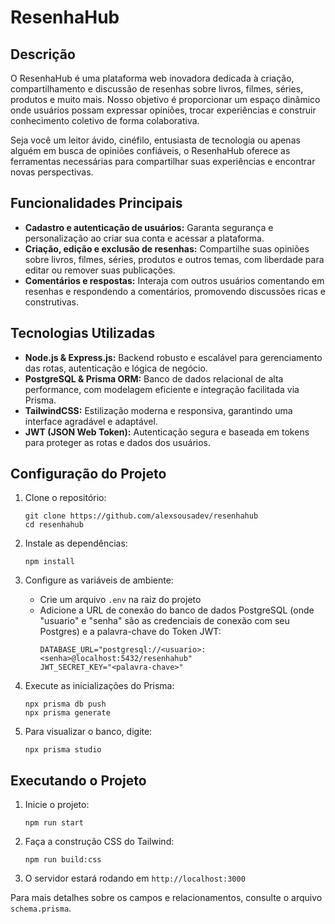 # ResenhaHub

## Descrição

O ResenhaHub é uma plataforma web inovadora dedicada à criação, compartilhamento e discussão de resenhas sobre livros, filmes, séries, produtos e muito mais. Nosso objetivo é proporcionar um espaço dinâmico onde usuários possam expressar opiniões, trocar experiências e construir conhecimento coletivo de forma colaborativa.

Seja você um leitor ávido, cinéfilo, entusiasta de tecnologia ou apenas alguém em busca de opiniões confiáveis, o ResenhaHub oferece as ferramentas necessárias para compartilhar suas experiências e encontrar novas perspectivas.

## Funcionalidades Principais

- **Cadastro e autenticação de usuários:** Garanta segurança e personalização ao criar sua conta e acessar a plataforma.
- **Criação, edição e exclusão de resenhas:** Compartilhe suas opiniões sobre livros, filmes, séries, produtos e outros temas, com liberdade para editar ou remover suas publicações.
- **Comentários e respostas:** Interaja com outros usuários comentando em resenhas e respondendo a comentários, promovendo discussões ricas e construtivas.

## Tecnologias Utilizadas

- **Node.js & Express.js:** Backend robusto e escalável para gerenciamento das rotas, autenticação e lógica de negócio.
- **PostgreSQL & Prisma ORM:** Banco de dados relacional de alta performance, com modelagem eficiente e integração facilitada via Prisma.
- **TailwindCSS:** Estilização moderna e responsiva, garantindo uma interface agradável e adaptável.
- **JWT (JSON Web Token):** Autenticação segura e baseada em tokens para proteger as rotas e dados dos usuários.

## Configuração do Projeto

1. Clone o repositório:
   ```
   git clone https://github.com/alexsousadev/resenhahub
   cd resenhahub
   ```

2. Instale as dependências:
   ```
   npm install
   ```

3. Configure as variáveis de ambiente:
   - Crie um arquivo `.env` na raiz do projeto
   - Adicione a URL de conexão do banco de dados PostgreSQL (onde "usuario" e "senha" são as credenciais de conexão com seu Postgres) e a palavra-chave do Token JWT:
     ```
     DATABASE_URL="postgresql://<usuario>:<senha>@localhost:5432/resenhahub"
     JWT_SECRET_KEY="<palavra-chave>"
     ```
4. Execute as inicializações do Prisma:
   ```
   npx prisma db push
   npx prisma generate
   ```

5. Para visualizar o banco, digite:
   ```
   npx prisma studio
   ```

## Executando o Projeto

1. Inicie o projeto:
   ```
   npm run start
   ```

2. Faça a construção CSS do Tailwind:
   ```
   npm run build:css
   ```

3. O servidor estará rodando em `http://localhost:3000`

Para mais detalhes sobre os campos e relacionamentos, consulte o arquivo `schema.prisma`.
